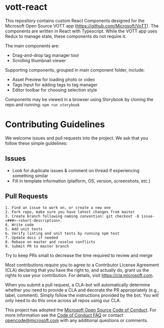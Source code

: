 # vott-react

This repository contains custom React Components designed for the Microsoft Open Source VOTT app (https://github.com/Microsoft/VoTT). The components are written in React with Typescript. While the VOTT app uses Redux to manage state, these components do not require it.

The main components are:
  * Drag-and-drop tag manager tool
  * Scrolling thumbnail viewer

Supporting components, grouped in main component folder, include:
  * Asset Preview for loading photo or video
  * Tags Input for adding tags to tag manager
  * Editor toolbar for choosing selection style

Components may be viewed in a browser using Storybook by cloning the repo and running:
  `npm run storybook`

# Contributing Guidelines

We welcome issues and pull requests into the project. We ask that you follow these simple guidelines:

## Issues
  * Look for duplicate issues & comment on thread if experiencing something similar
  * Fill in template information (platform, OS, version, screenshots, etc.)
	
## Pull Requests
    1. Find an issue to work on, or create a new one
    2. Fork repo, make sure you have latest changes from master
    3. Create branch following naming convention: git checkout -b issue-<###>-<short-description>.
    4. Write code
    5. Add unit tests
    6. Verify linting and unit tests by running npm test
    7. Update docs if needed
    8. Rebase on master and resolve conflicts
    9. Submit PR to master branch

Try to keep PRs small to decrease the time required to review and merge

Most contributions require you to agree to a Contributor License Agreement (CLA) declaring that you have the right to, and actually do, grant us the rights to use your contribution. For details, visit https://cla.microsoft.com.

When you submit a pull request, a CLA-bot will automatically determine whether you need to provide
a CLA and decorate the PR appropriately (e.g., label, comment). Simply follow the instructions
provided by the bot. You will only need to do this once across all repos using our CLA.

This project has adopted the [Microsoft Open Source Code of Conduct](https://opensource.microsoft.com/codeofconduct/). For more information see the [Code of Conduct FAQ](https://opensource.microsoft.com/codeofconduct/faq/) or contact [opencode@microsoft.com](mailto:opencode@microsoft.com) with any additional questions or comments.
